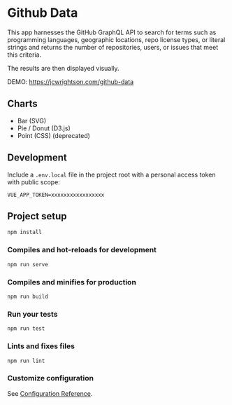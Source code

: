 # Github Data

This app harnesses the GitHub GraphQL API to search for terms such as programming languages, geographic locations, repo license types, or literal strings and returns the number of repositories, users, or issues that meet this criteria. 

The results are then displayed visually.

DEMO: https://jcwrightson.com/github-data

## Charts

- Bar (SVG)
- Pie / Donut (D3.js)
- Point (CSS) (deprecated)


## Development

Include a `.env.local` file in the project root with a personal access token with public scope:

`VUE_APP_TOKEN=xxxxxxxxxxxxxxxxx`

## Project setup
```
npm install
```

### Compiles and hot-reloads for development
```
npm run serve
```

### Compiles and minifies for production
```
npm run build
```

### Run your tests
```
npm run test
```

### Lints and fixes files
```
npm run lint
```

### Customize configuration
See [Configuration Reference](https://cli.vuejs.org/config/).
